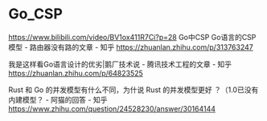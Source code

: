# Go_CSP



https://www.bilibili.com/video/BV1ox411R7Ci?p=28 Go中CSP
Go语言的CSP模型 - 路由器没有路的文章 - 知乎
https://zhuanlan.zhihu.com/p/313763247





我是这样看Go语言设计的优劣|鹅厂技术说 - 腾讯技术工程的文章 - 知乎
https://zhuanlan.zhihu.com/p/64823525







Rust 和 Go 的并发模型有什么不同，为什说 Rust 的并发模型更好 ？（1.0已没有内建模型？ - 阿猫的回答 - 知乎
https://www.zhihu.com/question/24528230/answer/30164144